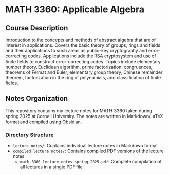 # MATH 3360: Applicable Algebra

## Course Description
Introduction to the concepts and methods of abstract algebra that are of interest in applications. Covers the basic theory of groups, rings and fields and their applications to such areas as public-key cryptography and error-correcting codes. Applications include the RSA cryptosystem and use of finite fields to construct error-correcting codes. Topics include elementary number theory, Euclidean algorithm, prime factorization, congruences, theorems of Fermat and Euler, elementary group theory, Chinese remainder theorem, factorization in the ring of polynomials, and classification of finite fields.

## Notes Organization
This repository contains my lecture notes for MATH 3360 taken during spring 2025 at Cornell University. The notes are written in Markdown/LaTeX format and compiled using Obsidian.

### Directory Structure
- `lecture notes/`: Contains individual lecture notes in Markdown format
- `compiled lecture notes/`: Contains compiled PDF versions of the lecture notes
  - `math 3360 lecture notes spring 2025.pdf`: Complete compilation of all lectures in a single PDF file
